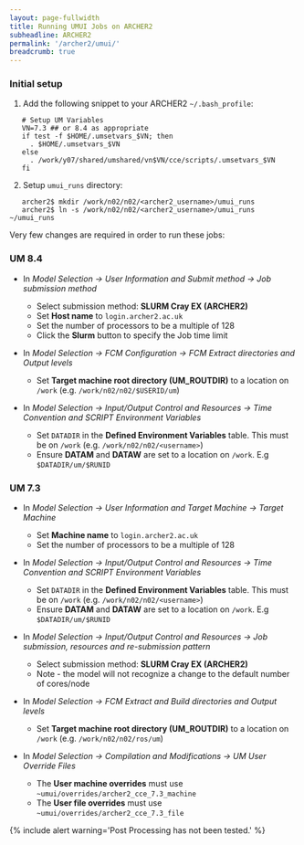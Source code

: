 ```yaml
---
layout: page-fullwidth
title: Running UMUI Jobs on ARCHER2
subheadline: ARCHER2
permalink: '/archer2/umui/'
breadcrumb: true
---
```


### Initial setup

1. Add the following snippet to your ARCHER2 `~/.bash_profile`:
```
   # Setup UM Variables
   VN=7.3 ## or 8.4 as appropriate
   if test -f $HOME/.umsetvars_$VN; then
     . $HOME/.umsetvars_$VN
   else
     . /work/y07/shared/umshared/vn$VN/cce/scripts/.umsetvars_$VN
   fi
```

2. Setup `umui_runs` directory:
```
   archer2$ mkdir /work/n02/n02/<archer2_username>/umui_runs
   archer2$ ln -s /work/n02/n02/<archer2_username>/umui_runs ~/umui_runs
```

Very few changes are required in order to run these jobs:

### UM 8.4

* In *Model Selection → User Information and Submit method → Job submission method*
    * Select submission method: **SLURM Cray EX (ARCHER2)**
    * Set **Host name** to `login.archer2.ac.uk`
    * Set the number of processors to be a multiple of 128
    * Click the **Slurm** button to specify the Job time limit 

* In *Model Selection → FCM Configuration → FCM Extract directories and Output levels*
    * Set **Target machine root directory (UM_ROUTDIR)** to a location on `/work` (e.g. `/work/n02/n02/$USERID/um`) 

* In *Model Selection → Input/Output Control and Resources → Time Convention and SCRIPT Environment Variables*
    * Set `DATADIR` in the **Defined Environment Variables** table. This must be on `/work` (e.g. `/work/n02/n02/<username>`)
    * Ensure **DATAM** and **DATAW** are set to a location on `/work`. E.g `$DATADIR/um/$RUNID` 

### UM 7.3

* In *Model Selection → User Information and Target Machine → Target Machine*
    * Set **Machine name** to `login.archer2.ac.uk`
    * Set the number of processors to be a multiple of 128 

* In *Model Selection → Input/Output Control and Resources → Time Convention and SCRIPT Environment Variables*
    * Set `DATADIR` in the **Defined Environment Variables** table. This must be on `/work` (e.g. `/work/n02/n02/<username>`)
    * Ensure **DATAM** and **DATAW** are set to a location on `/work`. E.g `$DATADIR/um/$RUNID` 

* In *Model Selection → Input/Output Control and Resources → Job submission, resources and re-submission pattern*
    * Select submission method: **SLURM Cray EX (ARCHER2)**
    * Note - the model will not recognize a change to the default number of cores/node 

* In *Model Selection → FCM Extract and Build directories and Output levels*
    * Set **Target machine root directory (UM_ROUTDIR)** to a location on `/work` (e.g. `/work/n02/n02/ros/um`) 

* In *Model Selection → Compilation and Modifications → UM User Override Files*
    * The **User machine overrides** must use `~umui/overrides/archer2_cce_7.3_machine`
    * The **User file overrides** must use `~umui/overrides/archer2_cce_7.3_file`

{% include alert warning='Post Processing has not been tested.' %} 
